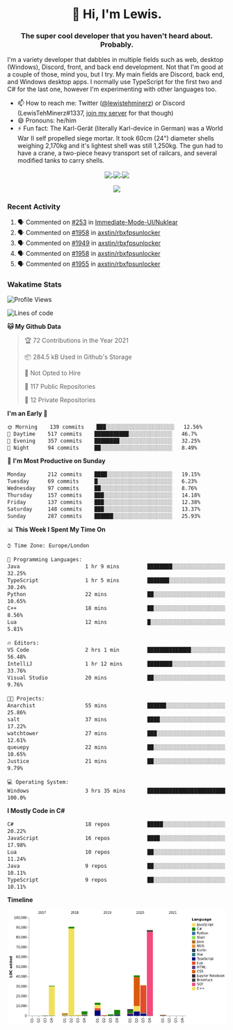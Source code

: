 <h1 align="center">👋 Hi, I'm Lewis.</h1>
<h3 align="center">The super cool developer that you haven't heard about. Probably.</h3>

I'm a variety developer that dabbles in multiple fields such as web, desktop (Windows), Discord, front, and back end development. Not that I'm good at a couple of those, mind you, but I try. My main fields are Discord, back end, and Windows desktop apps. I normally use TypeScript for the first two and C# for the last one, however I'm experimenting with other languages too.

- 📫 How to reach me: Twitter ([@lewistehminerz](https://twitter.com/lewistehminerz)) or Discord (LewisTehMinerz#1337, [join my server](https://discord.gg/XnUh7JB) for that though)
- 😄 Pronouns: he/him
- ⚡ Fun fact: The Karl-Gerät (literally Karl-device in German) was a World War II self propelled siege mortar. It took 60cm (24") diameter shells weighing 2,170kg and it's lightest shell was still 1,250kg. The gun had to have a crane, a two-piece heavy transport set of railcars, and several modified tanks to carry shells.

<p align="center">
  <a href="https://github.com/anuraghazra/github-readme-stats">
    <img align="center" src="https://github-readme-stats.vercel.app/api?username=LewisTehMinerz&count_private=true&show_icons=true&theme=gruvbox">
  </a>
  <a href="https://github.com/anuraghazra/github-readme-stats">
    <img align="center" src="https://github-readme-stats.vercel.app/api/top-langs?username=LewisTehMinerz&layout=compact&theme=gruvbox">
  </a>
  <a href="https://github.com/anuraghazra/github-readme-stats">
    <img align="center" src="https://github-readme-stats.vercel.app/api/wakatime?username=LewisTehMinerz&layout=compact&theme=gruvbox">
  </a>
</p>

<p align="center">
  <a href="https://github.com/ryo-ma/github-profile-trophy">
    <img align="center" src="https://github-profile-trophy.vercel.app/?username=ryo-ma&theme=gruvbox">
  </a>
</p>

### Recent Activity
<!--START_SECTION:activity-->
1. 🗣 Commented on [#253](https://github.com/Immediate-Mode-UI/Nuklear/issues/253) in [Immediate-Mode-UI/Nuklear](https://github.com/Immediate-Mode-UI/Nuklear)
2. 🗣 Commented on [#1958](https://github.com/axstin/rbxfpsunlocker/issues/1958) in [axstin/rbxfpsunlocker](https://github.com/axstin/rbxfpsunlocker)
3. 🗣 Commented on [#1949](https://github.com/axstin/rbxfpsunlocker/issues/1949) in [axstin/rbxfpsunlocker](https://github.com/axstin/rbxfpsunlocker)
4. 🗣 Commented on [#1958](https://github.com/axstin/rbxfpsunlocker/issues/1958) in [axstin/rbxfpsunlocker](https://github.com/axstin/rbxfpsunlocker)
5. 🗣 Commented on [#1955](https://github.com/axstin/rbxfpsunlocker/issues/1955) in [axstin/rbxfpsunlocker](https://github.com/axstin/rbxfpsunlocker)
<!--END_SECTION:activity-->

### Wakatime Stats
<!--START_SECTION:waka-->
![Profile Views](http://img.shields.io/badge/Profile%20Views-3-blue)

![Lines of code](https://img.shields.io/badge/From%20Hello%20World%20I%27ve%20Written-319031%20lines%20of%20code-blue)

**🐱 My Github Data** 

> 🏆 72 Contributions in the Year 2021
 > 
> 📦 284.5 kB Used in Github's Storage 
 > 
> 🚫 Not Opted to Hire
 > 
> 📜 117 Public Repositories 
 > 
> 🔑 12 Private Repositories  
 > 
**I'm an Early 🐤** 

```text
🌞 Morning    139 commits    ███░░░░░░░░░░░░░░░░░░░░░░   12.56% 
🌆 Daytime    517 commits    ███████████░░░░░░░░░░░░░░   46.7% 
🌃 Evening    357 commits    ████████░░░░░░░░░░░░░░░░░   32.25% 
🌙 Night      94 commits     ██░░░░░░░░░░░░░░░░░░░░░░░   8.49%

```
📅 **I'm Most Productive on Sunday** 

```text
Monday       212 commits    ████░░░░░░░░░░░░░░░░░░░░░   19.15% 
Tuesday      69 commits     █░░░░░░░░░░░░░░░░░░░░░░░░   6.23% 
Wednesday    97 commits     ██░░░░░░░░░░░░░░░░░░░░░░░   8.76% 
Thursday     157 commits    ███░░░░░░░░░░░░░░░░░░░░░░   14.18% 
Friday       137 commits    ███░░░░░░░░░░░░░░░░░░░░░░   12.38% 
Saturday     148 commits    ███░░░░░░░░░░░░░░░░░░░░░░   13.37% 
Sunday       287 commits    ██████░░░░░░░░░░░░░░░░░░░   25.93%

```


📊 **This Week I Spent My Time On** 

```text
⌚︎ Time Zone: Europe/London

💬 Programming Languages: 
Java                     1 hr 9 mins         ████████░░░░░░░░░░░░░░░░░   32.25% 
TypeScript               1 hr 5 mins         ███████░░░░░░░░░░░░░░░░░░   30.24% 
Python                   22 mins             ██░░░░░░░░░░░░░░░░░░░░░░░   10.65% 
C++                      18 mins             ██░░░░░░░░░░░░░░░░░░░░░░░   8.56% 
Lua                      12 mins             █░░░░░░░░░░░░░░░░░░░░░░░░   5.81%

🔥 Editors: 
VS Code                  2 hrs 1 min         ██████████████░░░░░░░░░░░   56.48% 
IntelliJ                 1 hr 12 mins        ████████░░░░░░░░░░░░░░░░░   33.76% 
Visual Studio            20 mins             ██░░░░░░░░░░░░░░░░░░░░░░░   9.76%

🐱‍💻 Projects: 
Anarchist                55 mins             ██████░░░░░░░░░░░░░░░░░░░   25.86% 
salt                     37 mins             ████░░░░░░░░░░░░░░░░░░░░░   17.22% 
watchtower               27 mins             ███░░░░░░░░░░░░░░░░░░░░░░   12.61% 
queuepy                  22 mins             ██░░░░░░░░░░░░░░░░░░░░░░░   10.65% 
Justice                  21 mins             ██░░░░░░░░░░░░░░░░░░░░░░░   9.79%

💻 Operating System: 
Windows                  3 hrs 35 mins       █████████████████████████   100.0%

```

**I Mostly Code in C#** 

```text
C#                       18 repos            █████░░░░░░░░░░░░░░░░░░░░   20.22% 
JavaScript               16 repos            ████░░░░░░░░░░░░░░░░░░░░░   17.98% 
Lua                      10 repos            ██░░░░░░░░░░░░░░░░░░░░░░░   11.24% 
Java                     9 repos             ██░░░░░░░░░░░░░░░░░░░░░░░   10.11% 
TypeScript               9 repos             ██░░░░░░░░░░░░░░░░░░░░░░░   10.11%

```


**Timeline**

![Chart not found](https://raw.githubusercontent.com/LewisTehMinerz/LewisTehMinerz/master/charts/bar_graph.png) 


<!--END_SECTION:waka-->
